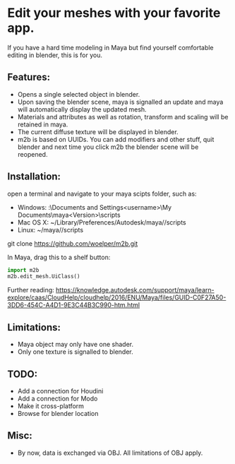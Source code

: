 # Edit your meshes with your favorite app.

If you have a hard time modeling in Maya but find yourself comfortable editing in blender, this is for you.

## Features:

* Opens a single selected object in blender.
* Upon saving the blender scene, maya is signalled an update and maya will automatically display the updated mesh.
* Materials and attributes as well as rotation, transform and scaling will be retained in maya.
* The current diffuse texture will be displayed in blender.
* m2b is based on UUIDs. You can add modifiers and other stuff, quit blender and next time you click m2b the blender scene will be reopened.

## Installation:

open a terminal and navigate to your maya scipts folder, such as:

* Windows: <drive>:\Documents and Settings\<username>\My Documents\maya\<Version>\scripts
* Mac OS X: ~/Library/Preferences/Autodesk/maya/<version>/scripts
* Linux: ~/maya/<version>/scripts

git clone https://github.com/woelper/m2b.git


In Maya, drag this to a shelf button:


```python
import m2b
m2b.edit_mesh.UiClass()
```

Further reading:
https://knowledge.autodesk.com/support/maya/learn-explore/caas/CloudHelp/cloudhelp/2016/ENU/Maya/files/GUID-C0F27A50-3DD6-454C-A4D1-9E3C44B3C990-htm.html


## Limitations:
* Maya object may only have one shader.
* Only one texture is signalled to blender.

## TODO:
* Add a connection for Houdini
* Add a connection for Modo
* Make it cross-platform
* Browse for blender location

## Misc:
* By now, data is exchanged via OBJ. All limitations of OBJ apply.
